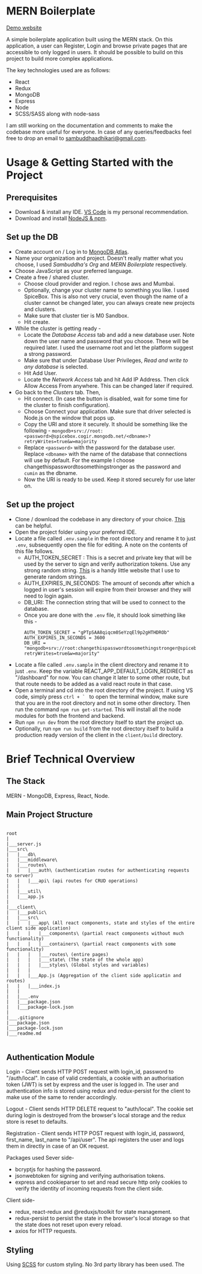 # MERN Boilerplate
[Demo website](https://github.com/sambuddha92/mern-boilerplate)

A simple boilerplate application built using the MERN stack. On this application, a user can Register, Login and browse private pages that are accessible to only logged in users. It should be possible to build on this project to build more complex applications.

The key technologies used are as follows:
* React
* Redux
* MongoDB
* Express
* Node
* SCSS/SASS along with node-sass

I am still working on the documentation and comments to make the codebase more useful for everyone. In case of any queries/feedbacks feel free to drop an email to sambuddhaadhikari@gmail.com. 

# Usage & Getting Started with the Project
## Prerequisites
* Download & install any IDE. [VS Code](https://code.visualstudio.com/download) is my personal recommendation.
* Download and install [NodeJS & npm](https://nodejs.org/en/download/).

## Set up the DB
* Create account on / Log in to [MongoDB Atlas](https://www.mongodb.com/cloud/atlas).
* Name your organization and project. Doesn't really matter what you choose, I used *Sambuddha's Org* and *MERN Boilerplate* respectively.
* Choose JavaScript as your preferred language.
* Create a free / shared cluster.
  * Choose cloud provider and region. I chose aws and Mumbai.
  * Optionally, change your cluster name to something you like. I used SpiceBox. This is also not very crucial, even though the name of a cluster cannot be changed later, you can always create new projects and clusters.
  * Make sure that cluster tier is M0 Sandbox.
  * Hit create.
* While the cluster is getting ready -
  * Locate the *Database Access* tab and add a new database user. Note down the user name and password that you choose. These will be required later. I used the username root and let the platform suggest a strong password.
  * Make sure that under Database User Privileges, *Read and write to any database* is selected.
  * Hit Add User.
  * Locate the *Network Access* tab and hit Add IP Address. Then click Allow Access From anywhere. This can be changed later if required.
* Go back to the *Clusters* tab. Then,
  * Hit connect. (In case the button is disabled, wait for some time for the cluster to finish configuration).
  * Choose Connect your application. Make sure that driver selected is Node.js on the window that pops up.
  * Copy the URI and store it securely. It should be something like the following - `mongodb+srv://root:<password>@spicebox.cogir.mongodb.net/<dbname>?retryWrites=true&w=majority`
  * Replace `<password>` with the password for the database user. Replace `<dbname>` with the name of the database that connections will use by default. For the example I choose changethispasswordtosomethingstronger as the password and `cumin` as the dbname.
  * Now the URI is ready to be used. Keep it stored securely for use later on.




## Set up the project
* Clone / download the codebase in any directory of your choice. [This](https://docs.github.com/en/free-pro-team@latest/github/creating-cloning-and-archiving-repositories/cloning-a-repository) can be helpful.
* Open the project folder using your preferred IDE.
* Locate a file called `.env.sample` in the root directory and rename it to just `.env`, subsequently open the file for editing. A note on the contents of this file follows.
  * AUTH_TOKEN_SECRET : This is a secret and private key that will be used by the server to sign and verify authorization tokens. Use any strong random string. [This](https://randomkeygen.com/) is a handy little website that I use to generate random strings.
  * AUTH_EXPIRES_IN_SECONDS: The amount of seconds after which a logged in user's session will expire from their browser and they will need to login again.
  * DB_URI: The connection string that will be used to connect to the database.
  * Once you are done with the `.env` file, it should look simething like this - 
      ```
      AUTH_TOKEN_SECRET = "gPTpSAA8qiqcm0SeYzqEl9p2gHTHDROb"
      AUTH_EXPIRES_IN_SECONDS = 3600
      DB_URI = "mongodb+srv://root:changethispasswordtosomethingstronger@spicebox.cogir.mongodb.net/cumin?retryWrites=true&w=majority"
      ```
* Locate a file called  `.env.sample` in the client directory and rename it to just `.env`. Keep the variable REACT_APP_DEFAULT_LOGIN_REDIRECT as "/dashboard" for now. You can change it later to some other route, but that route needs to be added as a valid react route in that case.
* Open a terminal and cd into the root directory of the project. If using VS code, simply press ``ctrl + ` `` to open the terminal window, make sure that you are in the root directory and not in some other directory. Then run the command `npm run get-started`. This will install all the node modules for both the frontend and backend.
* Run `npm run dev` from the root directory itself to start the project up.
* Optionally, run `npm run build` from the root directory itself to build a production ready version of the client in the `client/build` directory.

# Brief Technical Overview
## The Stack
MERN - MongoDB, Express, React, Node.

## Main Project Structure
```

root
|
|___server.js
|___src\
|   |___db\
|   |___middleware\
|   |___routes\
|   |   |___auth\ (authentication routes for authenticating requests to server)
|   |   |___api\ (api routes for CRUD operations)
|   |   
|   |___util\
|   |___app.js
|
|___client\
|   |___public\
|   |___src\
|   |   |___app\ (All react components, state and styles of the entire client side application)
|   |   |   |___components\ (partial react components without much functionality)
|   |   |   |___containers\ (partial react components with some functionality)
|   |   |   |___routes\ (entire pages)
|   |   |   |___state\ (The state of the whole app)
|   |   |   |___styles\ (Global styles and variables)
|   |   |   
|   |   |___App.js (Aggregation of the client side applicatin and routes)
|   |   |___index.js
|   |   
|   |___.env
|   |___package.json
|   |___package-lock.json
|   
|___.gitignore
|___package.json
|___package-lock.json
|___readme.md


```

## Authentication Module
Login - Client sends HTTP POST request with login_id, password to "/auth/local". In case of valid credentials, a cookie with an authorisation token (JWT) is set by express and the user is logged in. The user and authentication info is stored using redux and redux-persist for the client to make use of the same to render accordingly.

Logout - Client sends HTTP DELETE request to "auth/local". The cookie set during login is destroyed from the browser's local storage and the redux store is reset to defaults.

Registration - Client sends HTTP POST request with login_id, password, first_name, last_name to "/api/user". The api registers the user and logs them in directly in case of an OK request.

Packages used
Sever side-
* bcryptjs for hashing the password.
* jsonwebtoken for signing and verifying authorisation tokens.
* express and cookieparser to set and read secure http only cookies to verify the identity of incoming requests from the client side.

Client side-
* redux, react-redux and @reduxjs/toolkit for state management.
* redux-persist to persist the state in the browser's local storage so that the state does  not reset upon every reload.
* axios for HTTP requests.

## Styling
Using [SCSS](https://sass-lang.com/) for custom styling. No 3rd party library has been used. The 

